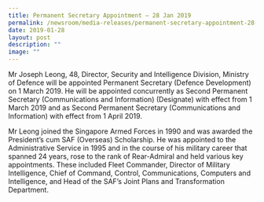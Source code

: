 ```yaml
---
title: Permanent Secretary Appointment – 28 Jan 2019
permalink: /newsroom/media-releases/permanent-secretary-appointment-28-jan-2019/
date: 2019-01-28
layout: post
description: ""
image: ""
---
```

Mr Joseph Leong, 48, Director, Security and Intelligence Division, Ministry of Defence will be appointed Permanent Secretary (Defence Development) on 1 March 2019. He will be appointed concurrently as Second Permanent Secretary (Communications and Information) (Designate) with effect from 1 March 2019 and as Second Permanent Secretary (Communications and Information) with effect from 1 April 2019.  
  
Mr Leong joined the Singapore Armed Forces in 1990 and was awarded the President’s cum SAF (Overseas) Scholarship. He was appointed to the Administrative Service in 1995 and in the course of his military career that spanned 24 years, rose to the rank of Rear-Admiral and held various key appointments. These included Fleet Commander, Director of Military Intelligence, Chief of Command, Control, Communications, Computers and Intelligence, and Head of the SAF’s Joint Plans and Transformation Department.
